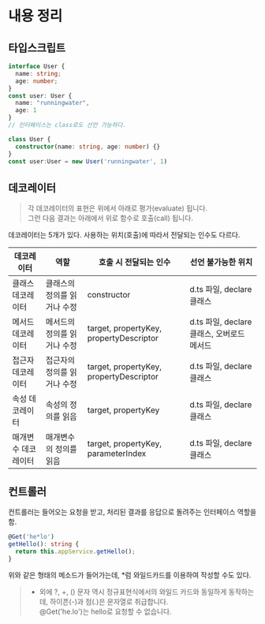 # 내용 정리

## 타입스크립트

```typescript
interface User {
  name: string;
  age: number;
}
const user: User {
  name: "runningwater",
  age: 1
}
// 인터페이스는 class로도 선언 가능하다.

class User {
  constructor(name: string, age: number) {}
}
const user:User = new User('runningwater', 1)
```

## 데코레이터

> 각 데코레이터의 표현은 위에서 아래로 평가(evaluate) 됩니다.  
> 그런 다음 결과는 아래에서 위로 함수로 호출(call) 됩니다.

데코레이터는 5개가 있다. 사용하는 위치(호출)에 따라서 전달되는 인수도 다르다.

| 데코레이터          | 역할                        | 호출 시 전달되는 인수                   | 선언 불가능한 위치                         |
| ------------------- | --------------------------- | --------------------------------------- | ------------------------------------------ |
| 클래스 데코레이터   | 클래스의 정의를 읽거나 수정 | constructor                             | d.ts 파일, declare 클래스                  |
| 메서드 데코레이터   | 메서드의 정의를 읽거나 수정 | target, propertyKey, propertyDescriptor | d.ts 파일, declare 클래스, 오버로드 메서드 |
| 접근자 데코레이터   | 접근자의 정의를 읽거나 수정 | target, propertyKey, propertyDescriptor | d.ts 파일, declare 클래스                  |
| 속성 데코레이터     | 속성의 정의를 읽음          | target, propertyKey                     | d.ts 파일, declare 클래스                  |
| 매개변수 데코레이터 | 매개변수의 정의를 읽음      | target, propertyKey, parameterIndex     | d.ts 파일, declare 클래스                  |

## 컨트롤러

컨트롤러는 들어오는 요청을 받고, 처리된 결과를 응답으로 돌려주는 인터페이스 역할을 함.

```ts
@Get('he*lo')
getHello(): string {
  return this.appService.getHello();
}
```

위와 같은 형태의 메소드가 들어가는데, \*럼 와일드카드를 이용하여 작성할 수도 있다.

> - 외에 ?, +, () 문자 역시 정규표현식에서의 와일드 카드와 동일하게 동작하는데, 하이픈(-)과 점(.)은 문자열로 취급합니다.  
>   @Get('he.lo')는 hello로 요청할 수 없습니다.
